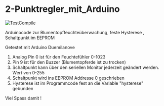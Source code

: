 # 2-Punktregler_mit_Arduino
[![TestCompile](https://github.com/dewomser/2-Punktregler_mit_Arduino/workflows/TestCompile/badge.svg)](/actions)

Arduinocode zur Blumentopffeuchteüberwachung, feste Hysterese , Schaltpunkt im EEPROM

Getestet mit Arduino Duemilanove

1. Analog Pin 0 ist für den Feuchtefühler 0-1023
2. Pin 9 ist für den Buzzer (Blumentopferde ist zu trocken)
3. Schaltpunkt kann über den seriellen Monitor jederzeit geändert werden. Wert von 0-255
6. Schaltpunkt wird ins EEPROM Addresse 0 geschrieben  
7. Hysterese ist im Programmcode fest an die Variable "hysterese" gebunden

Viel Spass damit !
